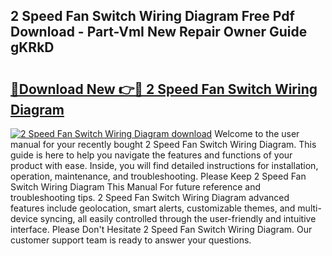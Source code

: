 ## 2 Speed Fan Switch Wiring Diagram Free Pdf Download - Part-VmI New Repair Owner Guide gKRkD

# <h2><a href="http://dflcft.blite.top/?on=2+Speed+Fan+Switch+Wiring+Diagram">🔗Download New 👉🔴 2 Speed Fan Switch Wiring Diagram</a></h2>

[![2 Speed Fan Switch Wiring Diagram download](https://i.imgur.com/lujVjoI.png)](http://dflcft.blite.top/?on=2+Speed+Fan+Switch+Wiring+Diagram)
Welcome to the user manual for your recently bought 2 Speed Fan Switch Wiring Diagram. This guide is here to help you navigate the features and functions of your product with ease. Inside, you will find detailed instructions for installation, operation, maintenance, and troubleshooting. Please Keep 2 Speed Fan Switch Wiring Diagram This Manual For future reference and troubleshooting tips. 2 Speed Fan Switch Wiring Diagram advanced features include geolocation, smart alerts, customizable themes, and multi-device syncing, all easily controlled through the user-friendly and intuitive interface. Please Don't Hesitate 2 Speed Fan Switch Wiring Diagram. Our customer support team is ready to answer your questions.
